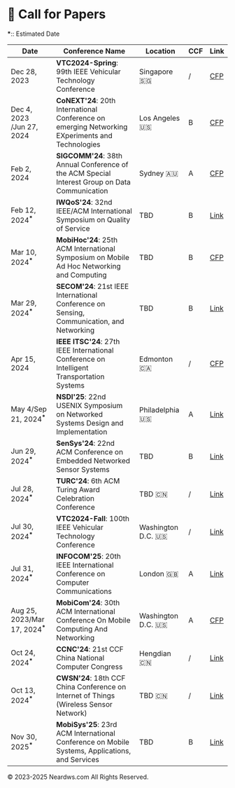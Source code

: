 # 📝 Call for Papers

**\***:: Estimated Date

| Date | Conference Name | Location | CCF| Link |
|------|-----------------|----------|------|------|
| Dec 28, 2023 | **VTC2024-Spring**: 99th IEEE Vehicular Technology Conference | Singapore 🇸🇬 | / | [CFP](https://events.vtsociety.org/vtc2024-spring/authors/call-for-papers-2/) |
| Dec 4, 2023<br>/Jun 27, 2024 | **CoNEXT'24**: 20th International Conference on emerging Networking EXperiments and Technologies | Los Angeles 🇺🇸 | B | [CFP](https://conferences.sigcomm.org/co-next/2024/#!/cfp) |
| Feb 2, 2024 | **SIGCOMM'24**: 38th Annual Conference of the ACM Special Interest Group on Data Communication | Sydney 🇦🇺 | A | [CFP](https://www.sigcomm.org/sites/default/files/SIGCOMM_CFP_2024.html) |
| Feb 12, 2024<sup>**\***</sup> | **IWQoS'24**: 32nd IEEE/ACM International Symposium on Quality of Service | TBD | B | [Link](http://www.wikicfp.com/cfp/program?id=1855) |
| Mar 10, 2024<sup>**\***</sup> | **MobiHoc'24**: 25th ACM International Symposium on Mobile Ad Hoc Networking and Computing | TBD | B | [CFP](https://www.sigmobile.org/mobihoc/2023/cfp.html) |
| Mar 29, 2024<sup>**\***</sup> | **SECOM'24**: 21st IEEE International Conference on Sensing, Communication, and Networking | TBD | B | [Link](https://secon2023.ieee-secon.org) |
| Apr 15, 2024 | **IEEE ITSC'24**: 27th IEEE International Conference on Intelligent Transportation Systems | Edmonton 🇨🇦 | / | [CFP](https://ieee-itsc.org/2024/wp-content/uploads/sites/3/2023/09/CFP_IEEE_ITSC_2024.pdf) |
| May 4/Sep 21, 2024<sup>**\***</sup> | **NSDI'25**: 22nd USENIX Symposium on Networked Systems Design and Implementation | Philadelphia 🇺🇸 | A | [Link](http://www.wikicfp.com/cfp/program?id=2239) |
| Jun 29, 2024<sup>**\***</sup> | **SenSys'24**: 22nd ACM Conference on Embedded Networked Sensor Systems | TBD | B | [Link](http://www.wikicfp.com/cfp/program?id=2631) |
| Jul 28, 2024<sup>**\***</sup> | **TURC'24**: 6th ACM Turing Award Celebration Conference | TBD 🇨🇳 | / | [Link](https://www.acmturc.com/2023/cn/index.html) |
| Jul 30, 2024<sup>**\***</sup> | **VTC2024-Fall**: 100th IEEE Vehicular Technology Conference | Washington D.C. 🇺🇸 | / | [Link](https://events.vtsociety.org/vtc2024-fall/authors/call-for-papers-2/) |
| Jul 31, 2024<sup>**\***</sup> | **INFOCOM'25**: 20th IEEE International Conference on Computer Communications | London 🇬🇧 | A | [Link](http://www.wikicfp.com/cfp/program?id=6046) |
| Aug 25, 2023/Mar 17, 2024<sup>**\***</sup> | **MobiCom'24**: 30th ACM International Conference On Mobile Computing And Networking | Washington D.C. 🇺🇸 | A | [CFP](https://www.sigmobile.org/mobicom/2024/cfp.html) |
| Oct 24, 2024<sup>**\***</sup> | **CCNC'24**: 21st CCF China National Computer Congress | Hengdian 🇨🇳 | / | [Link](https://www.ccf.org.cn/Focus/2023-11-01/796767.shtml) |
| Oct 13, 2024<sup>**\***</sup> | **CWSN'24**: 18th CCF China Conference on Internet of Things (Wireless Sensor Network) | TBD 🇨🇳 | / | [Link](https://conf.ccf.org.cn/web/api/m1117874672189444096168656369095.action) |
| Nov 30, 2025<sup>**\***</sup> | **MobiSys'25**: 23rd ACM International Conference on Mobile Systems, Applications, and Services | TBD | B | [Link](http://www.wikicfp.com/cfp/program?id=2114) |

<html>
<body>
<div style="float: left;">
<script type='text/javascript' id='clustrmaps' src='//cdn.clustrmaps.com/map_v2.js?cl=080808&w=600&t=tt&d=aFmh3d7Xe0XBtDzpWJTkAIBPYWnWgzsZn29nw_9T_34&co=ffffff&cmo=3acc3a&cmn=ff5353&ct=808080'></script>
</div>
<div style="clear: both; text-align: left;">
<p>© 2023-2025 Neardws.com All Rights Reserved.</p>
</div>
</body>
</html> 